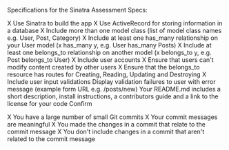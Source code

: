 Specifications for the Sinatra Assessment
Specs:

 X Use Sinatra to build the app
 X Use ActiveRecord for storing information in a database
 X Include more than one model class (list of model class names e.g. User, Post, Category)
 X Include at least one has_many relationship on your User model (x has_many y, e.g. User has_many Posts)
 X Include at least one belongs_to relationship on another model (x belongs_to y, e.g. Post belongs_to User)
 X Include user accounts
 X Ensure that users can't modify content created by other users
 X Ensure that the belongs_to resource has routes for Creating, Reading, Updating and Destroying
 X Include user input validations
 Display validation failures to user with error message (example form URL e.g. /posts/new)
 Your README.md includes a short description, install instructions, a contributors guide and a link to the license for your code
Confirm

 X You have a large number of small Git commits
 X Your commit messages are meaningful
 X You made the changes in a commit that relate to the commit message
 X You don't include changes in a commit that aren't related to the commit message
